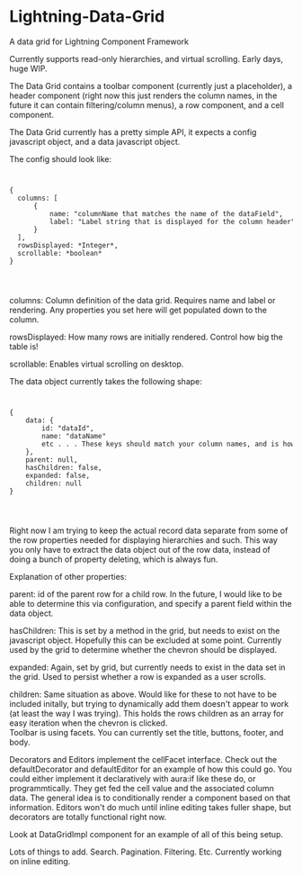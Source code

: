# Lightning-Data-Grid  
A data grid for Lightning Component Framework  

Currently supports read-only hierarchies, and virtual scrolling. Early days, huge WIP.  

The Data Grid contains a toolbar component (currently just a placeholder), a header component (right now this just renders the column names, in the future it can contain filtering/column menus), a row component, and a cell component.  

The Data Grid currently has a pretty simple API, it expects a config javascript object, and a data javascript object.   

The config should look like:  
<code>
<pre>
{
  columns: [
      {
          name: "columnName that matches the name of the dataField",
          label: "Label string that is displayed for the column header"
      }
  ],
  rowsDisplayed: *Integer*,
  scrollable: *boolean*
}
</pre>
</code>

columns: Column definition of the data grid. Requires name and label or rendering. Any properties you set here will get populated down to the column.  

rowsDisplayed: How many rows are initially rendered. Control how big the table is!  

scrollable: Enables virtual scrolling on desktop.

The data object currently takes the following shape:
<code>
<pre>
{
    data: {
        id: "dataId",
        name: "dataName"
        etc . . . These keys should match your column names, and is how the data in the row will get displayed
    },
    parent: null,
    hasChildren: false,
    expanded: false,
    children: null
}
</pre>
</code>

Right now I am trying to keep the actual record data separate from some of the row properties needed for displaying hierarchies and such. This way you only have to extract the data object out of the row data, instead of doing a bunch of property deleting, which is always fun.  

Explanation of other properties:  
  
parent: id of the parent row for a child row. In the future, I would like to be able to determine this via configuration, and specify a parent field within the data object.  

hasChildren: This is set by a method in the grid, but needs to exist on the javascript object. Hopefully this can be excluded at some point. Currently used by the grid to determine whether the chevron should be displayed.  

expanded: Again, set by grid, but currently needs to exist in the data set in the grid. Used to persist whether a row is expanded as a user scrolls.  

children: Same situation as above. Would like for these to not have to be included initally, but trying to dynamically add them doesn't appear to work (at least the way I was trying). This holds the rows children as an array for easy iteration when the chevron is clicked.  
Toolbar is using facets. You can currently set the title, buttons, footer, and body.

Decorators and Editors implement the cellFacet interface. Check out the defaultDecorator and defaultEditor for an example of how this could go. You could either implement it declaratively with aura:if like these do, or programmtically. They get fed the cell value and the associated column data. The general idea is to conditionally render a component based on that information. Editors won't do much until inline editing takes fuller shape, but decorators are totally functional right now.

Look at DataGridImpl component for an example of all of this being setup.  

Lots of things to add. Search. Pagination. Filtering. Etc. Currently working on inline editing.
